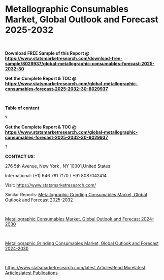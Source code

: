 <h1>Metallographic Consumables Market, Global Outlook and Forecast 2025-2032</h1><br/><p><strong>Download FREE Sample of this Report @ <a href="https://www.statsmarketresearch.com/download-free-sample/8029937/global-metallographic-consumables-forecast-2025-2032-30">https://www.statsmarketresearch.com/download-free-sample/8029937/global-metallographic-consumables-forecast-2025-2032-30</a></strong></p>
 
 
 
 <div><b>Get the Complete Report & TOC @ <a href="https://www.statsmarketresearch.com/global-metallographic-consumables-forecast-2025-2032-30-8029937">https://www.statsmarketresearch.com/global-metallographic-consumables-forecast-2025-2032-30-8029937</a></b></div>
 
 
 
 <p><br />
 
 <b>Table of content</b></p>
 
 
 
 <p>? </p>
 
 
 
 <div><b>Get the Complete Report & TOC @ <a href="https://www.statsmarketresearch.com/global-metallographic-consumables-forecast-2025-2032-30-8029937">https://www.statsmarketresearch.com/global-metallographic-consumables-forecast-2025-2032-30-8029937</a></b></div>
 
 
 
 <p>? </p>
 
 
 
 <p><b>CONTACT US:</b><br />
 
 276 5th Avenue, New York , NY 10001,United States<br />
 
 International: (+1) 646 781 7170 / +91 8087042414<br />
 
 Visit: <a href="https://www.statsmarketresearch.com/">https://www.statsmarketresearch.com/</a><br />
 
 Similar Reports: <a href="https://www.statsmarketresearch.com/global-metallographic-consumables-forecast-2025-2032-30-8029937">Metallographic Grinding Consumables Market, Global Outlook and Forecast 2025-2032</a><br />
 
 <br />
 
 <a href="https://www.statsmarketresearch.com/global-metallographic-consumables-forecast-2025-2032-30-8029937">Metallographic Consumables Market, Global Outlook and Forecast 2024-2030</a><br />
 
 <br />
 
 <a href="https://www.statsmarketresearch.com/global-metallographic-consumables-forecast-2025-2032-30-8029937">Metallographic Grinding Consumables Market, Global Outlook and Forecast 2024-2030</a><br />
 
 <br />
 
 <a href="https://gyeongbokgung.com">https://www.statsmarketresearch.com/</a><a href="https://hallyeomaritime.com">latest Articles</a><a href="https://jingwansa.com">Read More</a><a href="https://nguoiviet.jp/">latest Articles</a><a href="https://www.intelmarketresearch.com/">latest Publications</a></p>